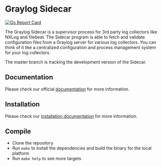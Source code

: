 # Graylog Sidecar

[![Go Report Card](https://goreportcard.com/badge/Github.com/graylog2/collector-sidecar)](https://goreportcard.com/report/github.com/Graylog2/collector-sidecar)

The Graylog Sidecar is a supervisor process for 3rd party log collectors like NXLog and filebeat.
The Sidecar program is able to fetch and validate configuration files from a Graylog server for various log collectors.
You can think of it like a centralized configuration and process management system for your log collectors.

The master branch is tracking the development version of the Sidecar.

## Documentation

Please check our official [documentation](https://docs.graylog.org/docs/sidecar) for more information.

## Installation

Please check our [installation documentation](https://docs.graylog.org/docs/sidecar#installation) for more information.


## Compile

  * Clone the repository
  * Run `make` to install the dependencies and build the binary for the local platform
  * Run `make help` to see more targets
